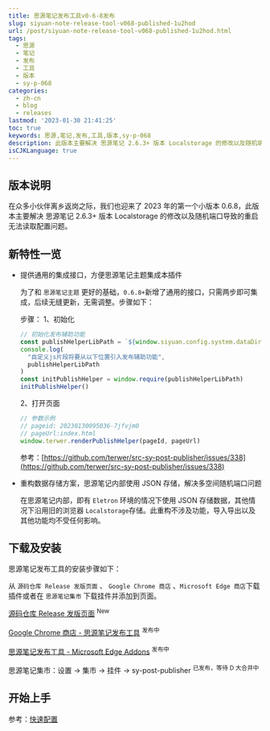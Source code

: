 ```yaml
---
title: 思源笔记发布工具v0-6-8发布
slug: siyuan-note-release-tool-v068-published-1u2hod
url: /post/siyuan-note-release-tool-v068-published-1u2hod.html
tags:
  - 思源
  - 笔记
  - 发布
  - 工具
  - 版本
  - sy-p-068
categories:
  - zh-cn
  - blog
  - releases
lastmod: '2023-01-30 21:41:25'
toc: true
keywords: 思源,笔记,发布,工具,版本,sy-p-068
description: 此版本主要解决 思源笔记 2.6.3+ 版本 Localstorage 的修改以及随机端口导致的重启无法读取配置问题。
isCJKLanguage: true
---
```




## 版本说明

在众多小伙伴离乡返岗之际，我们也迎来了 2023 年的第一个小版本 0.6.8，此版本主要解决 思源笔记 2.6.3+ 版本 Localstorage 的修改以及随机端口导致的重启无法读取配置问题。

## 新特性一览

* 提供通用的集成接口，方便思源笔记主题集成本插件

  为了和 `思源笔记主题`​ 更好的基础，`0.6.8+`​ 新增了通用的接口，只需两步即可集成，后续无缝更新，无需调整。步骤如下：

  步骤：
  1、初始化

  ```js
  // 初始化发布辅助功能
  const publishHelperLibPath = `${window.siyuan.config.system.dataDir}/widgets/sy-post-publisher/lib/siyuan/publish-helper.js`
  console.log(
    "自定义js片段将要从以下位置引入发布辅助功能",
    publishHelperLibPath
  )
  const initPublishHelper = window.require(publishHelperLibPath)
  initPublishHelper()
  ```

  2、打开页面

  ```js
  // 参数示例
  // pageid: 20230130095036-7jfvjm0
  // pageUrl:index.html
  window.terwer.renderPublishHelper(pageId, pageUrl)
  ```

  参考：[https://github.com/terwer/src-sy-post-publisher/issues/338](https://github.com/terwer/src-sy-post-publisher/issues/338)
* 重构数据存储方案，思源笔记内部使用 JSON 存储，解决多空间随机端口问题

  在思源笔记内部，即有 `Eletron`​ 环境的情况下使用 JSON 存储数据，其他情况下沿用旧的浏览器 `Localstorage`​ 存储。此重构不涉及功能，导入导出以及其他功能均不受任何影响。

## 下载及安装

思源笔记发布工具的安装步骤如下：

从 `源码仓库 Release 发版页面`​ 、 `Google Chrome 商店`​ 、`Microsoft Edge 商店`​ 下载插件或者在 `思源笔记集市`​ 下载挂件并添加到页面。

[源码仓库 Release 发版页面](https://github.com/terwer/src-sy-post-publisher/releases) <sup>New</sup>

[Google Chrome 商店 - 思源笔记发布工具](https://chrome.google.com/webstore/detail/%E6%80%9D%E6%BA%90%E7%AC%94%E8%AE%B0%E5%8F%91%E5%B8%83%E8%BE%85%E5%8A%A9%E5%B7%A5%E5%85%B7/gemlnnppcphbiimfjnobfgdkohjmgifm?hl=zh-CN) <sup> 发布中 </sup>

[思源笔记发布工具 - Microsoft Edge Addons](https://microsoftedge.microsoft.com/addons/detail/aejmkigifflimhjlhjkdckclhabbilee) <sup> 发布中 </sup>

思源笔记集市：设置 -> 集市 -> 挂件 -> sy-post-publisher <sup> 已发布，等待 D 大合并中 </sup>

## 开始上手

参考：[快速配置](https://docs.publish.terwer.space/docs/getting-started/#%E5%BF%AB%E9%80%9F%E9%85%8D%E7%BD%AE)
